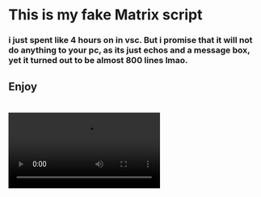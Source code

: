 # This is my fake Matrix script 
### i just spent like 4 hours on in vsc. But i promise that it will not do anything to your pc, as its just echos and a message box, yet it turned out to be almost 800 lines lmao.
## Enjoy
# ![preview](https://github.com/Svxy/Cutieys-Fun-Matrix/blob/main/preview/matrix.mp4)
